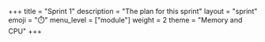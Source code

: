 +++
title = "Sprint 1"
description = "The plan for this sprint"
layout = "sprint"
emoji = "⏱️"
menu_level = ["module"]
weight = 2
theme = "Memory and CPU"
+++
